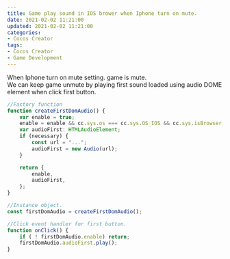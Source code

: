 ```yaml
---
title: Game play sound in IOS brower when Iphone turn on mute.
date: 2021-02-02 11:21:00
updated: 2021-02-02 11:21:00
categories:
- Cocos Creator
tags:
- Cocos Creator
- Game Development
---
```


When Iphone turn on mute setting. game is mute.  
We can keep game unmute by playing first sound loaded using audio DOME element when click first button.

```ts
//Factory function
function createFirstDomAudio() {
    var enable = true;
    enable = enable && cc.sys.os === cc.sys.OS_IOS && cc.sys.isBrowser;
    var audioFirst: HTMLAudioElement;
    if (necessary) {
        const url = "...";
        audioFirst = new Audio(url);
    }

    return {
        enable,
        audioFirst,
    };
}

//Instance object.
const firstDomAudio = createFirstDomAudio();

//Click event handler for first button.
function onClick() {
    if ( ! firstDomAudio.enable) return;
    firstDomAudio.audioFirst.play();
}

```
